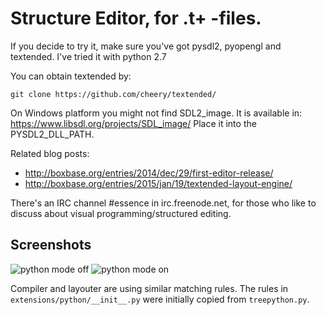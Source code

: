 # Structure Editor, for .t+ -files.

If you decide to try it, make sure you've got pysdl2, pyopengl and textended. I've tried it with python 2.7

You can obtain textended by:

    git clone https://github.com/cheery/textended/

On Windows platform you might not find SDL2_image. It is available in: https://www.libsdl.org/projects/SDL_image/ Place it into the PYSDL2_DLL_PATH.

Related blog posts: 

 * http://boxbase.org/entries/2014/dec/29/first-editor-release/
 * http://boxbase.org/entries/2015/jan/19/textended-layout-engine/

There's an IRC channel #essence in irc.freenode.net, for those who like to discuss about visual programming/structured editing.

## Screenshots

![python mode off](screeshots/python-mode-off.png)
![python mode on](screeshots/python-mode-on.png)

Compiler and layouter are using similar matching rules. The rules in `extensions/python/__init__.py` were initially copied from `treepython.py`.
